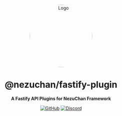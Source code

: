 <div align="center">

<img src="https://i.kagchi.my.id/nezuko.png" alt="Logo" width="200px" height="200px" style="border-radius:50%"/>

# @nezuchan/fastify-plugin

**A Fastify API Plugins for NezuChan Framework**

[![GitHub](https://img.shields.io/github/license/nezuchan/fastify-plugin)](https://github.com/nezuchan/fastify-plugin/blob/main/LICENSE)
[![Discord](https://discordapp.com/api/guilds/785715968608567297/embed.png)](https://nezu.my.id)

</div>
